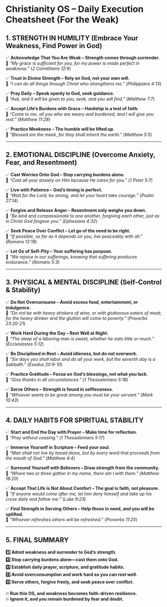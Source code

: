 # Christianity OS – Daily Execution Cheatsheet (For the Weak)

## **1. STRENGTH IN HUMILITY (Embrace Your Weakness, Find Power in God)**  
✅ **Acknowledge That You Are Weak – Strength comes through surrender.**  
📖 *“My grace is sufficient for you, for my power is made perfect in weakness.”* (*2 Corinthians 12:9*)  

✅ **Trust in Divine Strength – Rely on God, not your own will.**  
📖 *“I can do all things through Christ who strengthens me.”* (*Philippians 4:13*)  

✅ **Pray Daily – Speak openly to God, seek guidance.**  
📖 *“Ask, and it will be given to you; seek, and you will find.”* (*Matthew 7:7*)  

✅ **Accept Life’s Burdens with Grace – Hardship is a test of faith.**  
📖 *“Come to me, all you who are weary and burdened, and I will give you rest.”* (*Matthew 11:28*)  

✅ **Practice Meekness – The humble will be lifted up.**  
📖 *“Blessed are the meek, for they shall inherit the earth.”* (*Matthew 5:5*)  

---

## **2. EMOTIONAL DISCIPLINE (Overcome Anxiety, Fear, and Resentment)**  
✅ **Cast Worries Onto God – Stop carrying burdens alone.**  
📖 *“Cast all your anxiety on Him because He cares for you.”* (*1 Peter 5:7*)  

✅ **Live with Patience – God’s timing is perfect.**  
📖 *“Wait for the Lord; be strong, and let your heart take courage.”* (*Psalm 27:14*)  

✅ **Forgive and Release Anger – Resentment only weighs you down.**  
📖 *“Be kind and compassionate to one another, forgiving each other, just as in Christ God forgave you.”* (*Ephesians 4:32*)  

✅ **Seek Peace Over Conflict – Let go of the need to be right.**  
📖 *“If possible, so far as it depends on you, live peaceably with all.”* (*Romans 12:18*)  

✅ **Let Go of Self-Pity – Your suffering has purpose.**  
📖 *“We rejoice in our sufferings, knowing that suffering produces endurance.”* (*Romans 5:3*)  

---

## **3. PHYSICAL & MENTAL DISCIPLINE (Self-Control & Stability)**  
✅ **Do Not Overconsume – Avoid excess food, entertainment, or indulgence.**  
📖 *“Do not be with heavy drinkers of wine, or with gluttonous eaters of meat; for the heavy drinker and the glutton will come to poverty.”* (*Proverbs 23:20-21*)  

✅ **Work Hard During the Day – Rest Well at Night.**  
📖 *“The sleep of a laboring man is sweet, whether he eats little or much.”* (*Ecclesiastes 5:12*)  

✅ **Be Disciplined in Rest – Avoid idleness, but do not overwork.**  
📖 *“Six days you shall labor and do all your work, but the seventh day is a Sabbath.”* (*Exodus 20:9-10*)  

✅ **Practice Gratitude – Focus on God’s blessings, not what you lack.**  
📖 *“Give thanks in all circumstances.”* (*1 Thessalonians 5:18*)  

✅ **Serve Others – Strength is found in selflessness.**  
📖 *“Whoever wants to be great among you must be your servant.”* (*Mark 10:43*)  

---

## **4. DAILY HABITS FOR SPIRITUAL STABILITY**  
✅ **Start and End the Day with Prayer – Make time for reflection.**  
📖 *“Pray without ceasing.”* (*1 Thessalonians 5:17*)  

✅ **Immerse Yourself in Scripture – Feed your soul.**  
📖 *“Man shall not live by bread alone, but by every word that proceeds from the mouth of God.”* (*Matthew 4:4*)  

✅ **Surround Yourself with Believers – Draw strength from the community.**  
📖 *“Where two or three gather in my name, there am I with them.”* (*Matthew 18:20*)  

✅ **Accept That Life is Not About Comfort – The goal is faith, not pleasure.**  
📖 *“If anyone would come after me, let him deny himself and take up his cross daily and follow me.”* (*Luke 9:23*)  

✅ **Find Strength in Serving Others – Help those in need, and you will be uplifted.**  
📖 *“Whoever refreshes others will be refreshed.”* (*Proverbs 11:25*)  

---

## **5. FINAL SUMMARY**  
**1️⃣ Admit weakness and surrender to God’s strength.**  
**2️⃣ Stop carrying burdens alone—cast them onto God.**  
**3️⃣ Establish daily prayer, scripture, and gratitude habits.**  
**4️⃣ Avoid overconsumption and work hard so you can rest well.**  
**5️⃣ Serve others, forgive freely, and seek peace over conflict.**  

🔥 **Run this OS, and weakness becomes faith-driven resilience.**  
🔥 **Ignore it, and you remain burdened by fear and doubt.**

